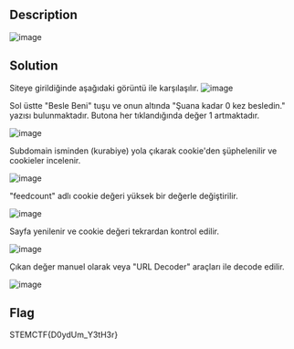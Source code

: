 ## Description
![image](https://github.com/erenozdeN12/STEMCTF-23-WriteUps/assets/88983987/6ad22528-b2ed-46a0-8d53-86dadbfc08f6)

## Solution
Siteye girildiğinde aşağıdaki görüntü ile karşılaşılır.
![image](https://github.com/erenozdeN12/STEMCTF-23-WriteUps/assets/88983987/5fcdd12a-66b9-4d75-8ac0-b6be4ee2db4b)

Sol üstte "Besle Beni" tuşu ve onun altında "Şuana kadar 0 kez besledin." yazısı bulunmaktadır. Butona her tıklandığında değer 1 artmaktadır.

![image](https://github.com/erenozdeN12/STEMCTF-23-WriteUps/assets/88983987/910e3ef9-1e72-4f25-87df-13190fd160a9)

Subdomain isminden (kurabiye) yola çıkarak cookie'den şüphelenilir ve cookieler incelenir.

![image](https://github.com/erenozdeN12/STEMCTF-23-WriteUps/assets/88983987/9cd2e5b4-dc1e-4307-b6e5-6257f35e71ee)

"feedcount" adlı cookie değeri yüksek bir değerle değiştirilir.

![image](https://github.com/erenozdeN12/STEMCTF-23-WriteUps/assets/88983987/862e3025-7893-492f-bda0-cb49d6489313)

Sayfa yenilenir ve cookie değeri tekrardan kontrol edilir.

![image](https://github.com/erenozdeN12/STEMCTF-23-WriteUps/assets/88983987/43646ac1-e375-4f41-bf83-d3dd43c59b9d)

Çıkan değer manuel olarak veya "URL Decoder" araçları ile decode edilir.

![image](https://github.com/erenozdeN12/STEMCTF-23-WriteUps/assets/88983987/5852027d-fb30-450d-853b-4c5bcb9a80b1)

## Flag

STEMCTF{D0ydUm_Y3tH3r}
